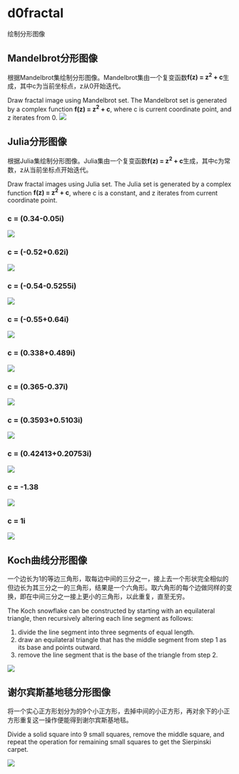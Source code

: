 # d0fractal
绘制分形图像

## Mandelbrot分形图像
根据Mandelbrot集绘制分形图像。Mandelbrot集由一个复变函数**f(z) = z<sup>2</sup> + c**生成，其中c为当前坐标点，z从0开始迭代。

Draw fractal image using Mandelbrot set. The Mandelbrot set is generated by a complex function **f(z) = z<sup>2</sup> + c**, where c is current coordinate point, and z iterates from 0.
![](https://github.com/d0t451/d0fractal/blob/master/images/mandelbrot.png)

## Julia分形图像
根据Julia集绘制分形图像。Julia集由一个复变函数**f(z) = z<sup>2</sup> + c**生成，其中c为常数，z从当前坐标点开始迭代。

Draw fractal images using Julia set. The Julia set is generated by a complex function **f(z) = z<sup>2</sup> + c**, where c is a constant, and z iterates from current coordinate point.
### c = (0.34-0.05i)
![](https://github.com/d0t451/d0fractal/blob/master/images/(0.34-0.05j).png)
### c = (-0.52+0.62i)
![](https://github.com/d0t451/d0fractal/blob/master/images/(-0.52+0.62j).png)
### c = (-0.54-0.5255i)
![](https://github.com/d0t451/d0fractal/blob/master/images/(-0.54-0.5255j).png)
### c = (-0.55+0.64i)
![](https://github.com/d0t451/d0fractal/blob/master/images/(-0.55+0.64j).png)
### c = (0.338+0.489i)
![](https://github.com/d0t451/d0fractal/blob/master/images/(0.338+0.489j).png)
### c = (0.365-0.37i)
![](https://github.com/d0t451/d0fractal/blob/master/images/(0.365-0.37j).png)
### c = (0.3593+0.5103i)
![](https://github.com/d0t451/d0fractal/blob/master/images/(0.3593+0.5103j).png)
### c = (0.42413+0.20753i)
![](https://github.com/d0t451/d0fractal/blob/master/images/(0.42413+0.20753j).png)
### c = -1.38
![](https://github.com/d0t451/d0fractal/blob/master/images/-1.38.png)
### c = 1i
![](https://github.com/d0t451/d0fractal/blob/master/images/1j.png)

## Koch曲线分形图像
一个边长为1的等边三角形，取每边中间的三分之一，接上去一个形状完全相似的但边长为其三分之一的三角形，结果是一个六角形。取六角形的每个边做同样的变换，即在中间三分之一接上更小的三角形，以此重复，直至无穷。

The Koch snowflake can be constructed by starting with an equilateral triangle, then recursively altering each line segment as follows:
1. divide the line segment into three segments of equal length.
2. draw an equilateral triangle that has the middle segment from step 1 as its base and points outward.
3. remove the line segment that is the base of the triangle from step 2.

![](https://github.com/d0t451/d0fractal/blob/master/images/koch.png)

## 谢尔宾斯基地毯分形图像
将一个实心正方形划分为的9个小正方形，去掉中间的小正方形，再对余下的小正方形重复这一操作便能得到谢尔宾斯基地毯。

Divide a solid square into 9 small squares, remove the middle square, and repeat the operation for remaining small squares to get the Sierpinski carpet.

![](https://github.com/d0t451/d0fractal/blob/master/images/sierpinski_carpet.png)
